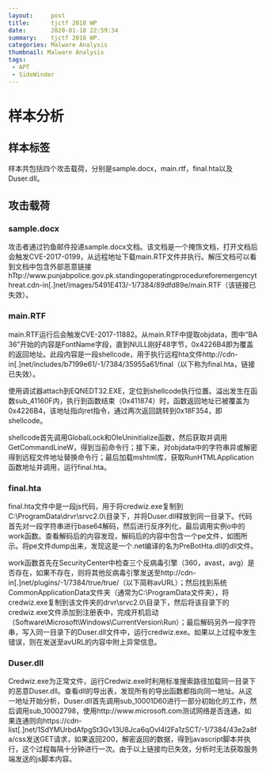 ```yaml
---
layout:     post
title:      tjctf 2018 WP
date:       2020-01-18 22:59:34
summary:    tjctf 2018 WP.
categories: Malware Analysis
thumbnail: Malware Analysis
tags:
 - APT
 - SideWinder
---
```


<h1>样本分析</h1>
<h2>样本标签</h2>
<p>样本共包括四个攻击载荷，分别是sample.docx，main.rtf，final.hta以及Duser.dll。</p>

<h2>攻击载荷</h2>
<h3>sample.docx</h3>
<p>攻击者通过钓鱼邮件投递sample.docx文档。该文档是一个掩饰文档，打开文档后会触发CVE-2017-0199，从远程地址下载main.RTF文件并执行。解压文档可以看到文档中包含外部恶意链接hTtp://www.punjabpolice.gov.pk.standingoperatingprocedureforemergencythreat.cdn-in[.]net/images/5491E413/-1/7384/89dfd89e/main.RTF（该链接已失效）。</p>

<amp-img src="{{ site.baseurl }}assets/images/sidewinder201904/1.png" width="906" height="322" layout="responsive" alt="docx文档中包含的恶意链接" class="mb3"></amp-img>
 
<amp-img src="{{ site.baseurl }}assets/images/sidewinder201904/2.png" width="740" height="502" layout="responsive" alt="掩饰文档内容" class="mb3"></amp-img>

<h3>main.RTF</h3>
<p>main.RTF运行后会触发CVE-2017-11882。从main.RTF中提取objdata，图中“BA 36”开始的内容是FontName字段，直到NULL刚好48字节，0x4226B4即为覆盖的返回地址。此段内容是一段shellcode，用于执行远程hta文件http://cdn-in[.]net/includes/b7199e61/-1/7384/35955a61/final（以下称为final.hta，链接已失效）。</p>

 
<amp-img src="{{ site.baseurl }}assets/images/sidewinder201904/3.png" width="622" height="168" layout="responsive" alt="OLE对象数据" class="mb3"></amp-img>

<p>使用调试器attach到EQNEDT32.EXE，定位到shellcode执行位置。溢出发生在函数sub_41160F内，执行到函数结束（0x411874）时，函数返回地址已被覆盖为0x4226B4，该地址指向ret指令，通过两次返回跳转到0x18F354，即shellcode。</p>
 
<amp-img src="{{ site.baseurl }}assets/images/sidewinder201904/4.png" width="524" height="501" layout="responsive" alt="" class="mb3"></amp-img>

<p>shellcode首先调用GlobalLock和OleUninitialize函数，然后获取并调用GetCommandLineW，得到当前命令行；接下来，对objdata中的字符串异或解密得到远程文件地址替换命令行；最后加载mshtml库，获取RunHTMLApplication函数地址并调用，运行final.hta。</p>

<h3>final.hta</h3>
<p>final.hta文件中是一段js代码，用于将credwiz.exe复制到C:\ProgramData\drvr\srvc2.0\目录下，并将Duser.dll释放到同一目录下。代码首先对一段字符串进行base64解码，然后进行反序列化，最后调用实例o中的work函数。查看解码后的内容发现，解码后的内容中包含一个pe文件，如图所示。将pe文件dump出来，发现这是一个.net编译的名为PreBotHta.dll的dll文件。</p>
 
<amp-img src="{{ site.baseurl }}assets/images/sidewinder201904/5.png" width="574" height="143" layout="responsive" alt="final.hta部分内容" class="mb3"></amp-img>

<amp-img src="{{ site.baseurl }}assets/images/sidewinder201904/6.png" width="613" height="194" layout="responsive" alt="" class="mb3"></amp-img>

<amp-img src="{{ site.baseurl }}assets/images/sidewinder201904/7.png" width="550" height="362" layout="responsive" alt="" class="mb3"></amp-img>
<amp-img src="{{ site.baseurl }}assets/images/sidewinder201904/8.png" width="303" height="68" layout="responsive" alt="preBotHta类的初始化" class="mb3"></amp-img>

<amp-img src="{{ site.baseurl }}assets/images/sidewinder201904/9.png" width="687" height="346" layout="responsive" alt="work函数" class="mb3"></amp-img>
 
<p>work函数首先在SecurityCenter中检查三个反病毒引擎（360，avast，avg）是否存在，如果不存在，则将其他反病毒引擎发送至http://cdn-in[.]net/plugins/-1/7384/true/true/（以下简称avURL）；然后找到系统CommonApplicationData文件夹（通常为C:\ProgramData文件夹），将credwiz.exe复制到该文件夹的drvr\srvc2.0\目录下，然后将该目录下的credwiz.exe文件添加到注册表中，完成开机启动（Software\Microsoft\Windows\CurrentVersion\Run）；最后解码另外一段字符串，写入同一目录下的Duser.dll文件中，运行credwiz.exe。如果以上过程中发生错误，则在发送至avURL的内容中附上异常信息。</p>

<h3>Duser.dll</h3>
<p>Credwiz.exe为正常文件，运行Credwiz.exe时利用标准搜索路径加载同一目录下的恶意Duser.dll。查看dll的导出表，发现所有的导出函数都指向同一地址。从这一地址开始分析，Duser.dll首先调用sub_10001D60进行一部分初始化的工作，然后调用sub_10002798，使用http://www.microsoft.com测试网络是否连通，如果连通则向https://cdn-list[.]net/1SdYMUrbdAfpgSt3Gv13U8Jca6qOvI4I2Fa1zSCT/-1/7384/43e2a8fa/css发送GET请求，如果返回200，解密返回的数据，得到javascript脚本并执行，这个过程每隔十分钟进行一次。由于以上链接均已失效，分析时无法获取服务端发送的js脚本内容。</p>
 
<amp-img src="{{ site.baseurl }}assets/images/sidewinder201904/10.png" width="474" height="238" layout="responsive" alt="export地址均相同" class="mb3"></amp-img>
 
<amp-img src="{{ site.baseurl }}assets/images/sidewinder201904/11.png" width="508" height="306" layout="responsive" alt="发送GET请求并解密收到的数据" class="mb3"></amp-img>
 
<amp-img src="{{ site.baseurl }}assets/images/sidewinder201904/12.png" width="514" height="398" layout="responsive" alt="得到javascript脚本并运行" class="mb3"></amp-img>
